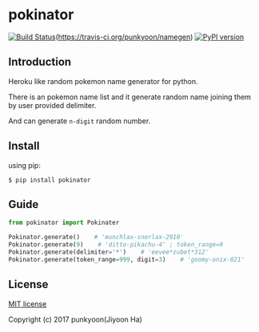 # pokinator

[![Build Status](https://travis-ci.org/punkyoon/pokinator.svg?branch=master)](https://travis-ci.org/punkyoon/pokinator)(https://travis-ci.org/punkyoon/namegen) [![PyPI version](https://badge.fury.io/py/pokinator.svg)](https://pypi.python.org/pypi/pokinator/1.0)

## Introduction

Heroku like random pokemon name generator for python.

There is an pokemon name list and it generate random name joining them by user provided delimiter.

And can generate `n-digit` random number.

## Install

using pip:

`$ pip install pokinator`

## Guide

```python
from pokinator import Pokinater

Pokinator.generate()    # 'munchlax-snorlax-2910'
Pokinator.generate(9)    # 'ditto-pikachu-4' ; token_range=9
Pokinator.generate(delimiter='*')    # 'eevee*zubet*312'
Pokinator.generate(token_range=999, digit=3)    # 'goomy-onix-021'
```

## License

[MIT license](https://github.com/punkyoon/pokinator/blob/master/LICENSE)

Copyright (c) 2017 punkyoon(Jiyoon Ha)


